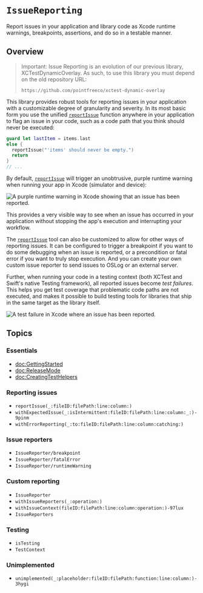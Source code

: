 # ``IssueReporting``

Report issues in your application and library code as Xcode runtime warnings, breakpoints, 
assertions, and do so in a testable manner.

## Overview

> Important:
> Issue Reporting is an evolution of our previous library, XCTestDynamicOverlay. As such,
> to use this library you must depend on the old repository URL:
>
> ```
> https://github.com/pointfreeco/xctest-dynamic-overlay
> ```

This library provides robust tools for reporting issues in your application with a customizable
degree of granularity and severity. In its most basic form you use the unified
[`reportIssue`](<doc:reportIssue(_:fileID:filePath:line:column:)>) function anywhere in your
application to flag an issue in your code, such as a code path that you think should never be
executed:

```swift
guard let lastItem = items.last
else {
  reportIssue("'items' should never be empty.")
  return 
}
// ...
```

By default, [`reportIssue`](<doc:reportIssue(_:fileID:filePath:line:column:)>) will trigger an
unobtrusive, purple runtime warning when running your app in Xcode (simulator and device):

![A purple runtime warning in Xcode showing that an issue has been reported.](runtime-warning)

This provides a very visible way to see when an issue has occurred in your application without
stopping the app's execution and interrupting your workflow.

The [`reportIssue`](<doc:reportIssue(_:fileID:filePath:line:column:)>) tool can also be customized
to allow for other ways of reporting issues. It can be configured to trigger a breakpoint if you
want to do some debugging when an issue is reported, or a precondition or fatal error if you want
to truly stop execution. And you can create your own custom issue reporter to send issues to OSLog 
or an external server. 

Further, when running your code in a testing context (both XCTest and Swift's native Testing
framework), all reported issues become _test failures_. This helps you get test coverage that
problematic code paths are not executed, and makes it possible to build testing tools for libraries
that ship in the same target as the library itself.

![A test failure in Xcode where an issue has been reported.](test-failure)

## Topics

### Essentials

- <doc:GettingStarted>
- <doc:ReleaseMode>
- <doc:CreatingTestHelpers>

### Reporting issues

- ``reportIssue(_:fileID:filePath:line:column:)``
- ``withExpectedIssue(_:isIntermittent:fileID:filePath:line:column:_:)-9pinm``
- ``withErrorReporting(_:to:fileID:filePath:line:column:catching:)``

### Issue reporters

- ``IssueReporter/breakpoint``
- ``IssueReporter/fatalError``
- ``IssueReporter/runtimeWarning``

### Custom reporting

- ``IssueReporter``
- ``withIssueReporters(_:operation:)``
- ``withIssueContext(fileID:filePath:line:column:operation:)-97lux``
- ``IssueReporters``

### Testing

- ``isTesting``
- ``TestContext``

### Unimplemented

- ``unimplemented(_:placeholder:fileID:filePath:function:line:column:)-3hygi``
